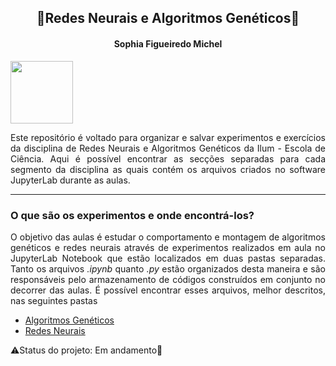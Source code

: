 <h2 align="center"> 🧠Redes Neurais e Algoritmos Genéticos🧬 </h2>

<h4 align="center"> Sophia Figueiredo Michel </h4>

<img src="https://user-images.githubusercontent.com/107013536/225460843-633e8f40-683f-4d8f-a420-c627d1d0a459.png" width="100" hight="100">

<p align="justify">
Este repositório é voltado para organizar e salvar experimentos e exercícios da disciplina de Redes Neurais e Algoritmos Genéticos da Ilum - Escola de Ciência. Aqui é possível encontrar as secções separadas para cada segmento da disciplina as quais contém os arquivos criados no software JupyterLab durante as aulas.
</p>

<hr>

<h3><b> O que são os experimentos e onde encontrá-los? </b></h3>
<p align="justify">
O objetivo das aulas é estudar o comportamento e montagem de algoritmos genéticos e redes neurais através de experimentos realizados em aula no JupyterLab Notebook que estão localizados em duas pastas separadas. Tanto os arquivos <i>.ipynb</i> quanto <i>.py</i> estão organizados desta maneira e são responsáveis pelo armazenamento de códigos construídos em conjunto no decorrer das aulas. É possível encontrar esses arquivos, melhor descritos, nas seguintes pastas

<ul>
  <li><a href="https://github.com/Sophlechim/Redes-Neurais---Sophia/tree/main/AlgoritmosGeneticos"> Algoritmos Genéticos </a></li>

  <li><a href="https://github.com/Sophlechim/Redes-Neurais---Sophia/tree/main/RedesNeurais"> Redes Neurais </a></li>
</ul>
</p>

⚠️Status do projeto: Em andamento🔄
